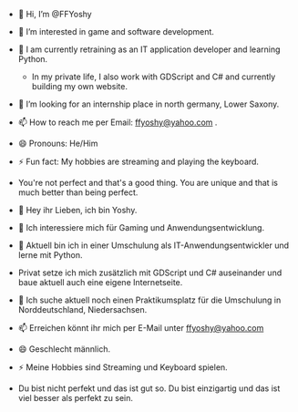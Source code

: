 - 👋 Hi, I’m @FFYoshy
- 👀 I’m interested in game and software development.
- 🌱 I am currently retraining as an IT application developer and learning Python.
    - In my private life, I also work with GDScript and C# and currently building my own website.
- 💞️ I’m looking for an internship place in north germany, Lower Saxony.
- 📫 How to reach me per Email: ffyoshy@yahoo.com .
- 😄 Pronouns: He/Him
- ⚡ Fun fact: My hobbies are streaming and playing the keyboard.
- You're not perfect and that's a good thing. You are unique and that is much better than being perfect.

- 👋 Hey ihr Lieben, ich bin Yoshy.
- 👀 Ich interessiere mich für Gaming und Anwendungsentwicklung.
- 🌱 Aktuell bin ich in einer Umschulung als IT-Anwendungsentwickler und lerne mit Python.
-   Privat setze ich mich zusätzlich mit GDScript und C# auseinander und baue aktuell auch eine eigene Internetseite.
- 💞️ Ich suche aktuell noch einen Praktikumsplatz für die Umschulung in Norddeutschland, Niedersachsen.
- 📫 Erreichen könnt ihr mich per E-Mail unter ffyoshy@yahoo.com
- 😄 Geschlecht männlich.
- ⚡ Meine Hobbies sind Streaming und Keyboard spielen.
- Du bist nicht perfekt und das ist gut so. Du bist einzigartig und das ist viel besser als perfekt zu sein.

<!---
FFYoshy/FFYoshy is a ✨ special ✨ repository because its `README.md` (this file) appears on your GitHub profile.
You can click the Preview link to take a look at your changes.
--->
